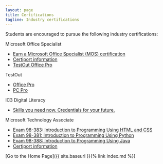 ```yaml
---
layout: page
title: Certifications
tagline: Industry certifications
---
```

Students are encouraged to pursue the following industry certifications:

Microsoft Office Specialist
<ul>
 	<li><a href="https://support.microsoft.com/en-us/topic/earn-a-microsoft-office-specialist-mos-certification-0885c944-167c-51ea-1cdc-8f65952bd1b8">Earn a Microsoft Office Specialist (MOS) certification</a></li>
 	<li><a href="https://certiport.pearsonvue.com/Certifications/Microsoft/MOS/Certify/MOS-2016">Certiport information</a></li>
	<li><a href="https://www.testout.com/lp/office-pro">TestOut Office Pro</a></li>
</ul>

TestOut
<ul>
 	<li><a href="https://www.testout.com/lp/office-pro">Office Pro</a></li>
	<li><a href="https://www.testout.com/Courses/PC-Pro">PC Pro</a></li>
</ul>

IC3 Digital Literacy
<ul>
 	<li><a href="https://certiport.pearsonvue.com/Certifications/IC3/Digital-Literacy-Certification/Overview.aspx">Skills you need now. Credentials for your future.</a></li>
</ul>

Microsoft Technology Associate
<ul>
 	<li><a href="https://www.microsoft.com/en-us/learning/exam-98-383.aspx">Exam 98-383: Introduction to Programming Using HTML and CSS</a></li>
 	<li><a href="https://www.microsoft.com/en-us/learning/exam-98-381.aspx">Exam 98-381: Introduction to Programming Using Python</a></li>
 	<li><a href="https://www.microsoft.com/en-us/learning/exam-98-388.aspx">Exam 98-388: Introduction to Programming Using Java</a></li>
    <li><a href="https://certiport.pearsonvue.com/Certifications/Microsoft/MTA/Overview">Certiport information</a></li>
</ul>

[Go to the Home Page]({{ site.baseurl }}{% link index.md %})
